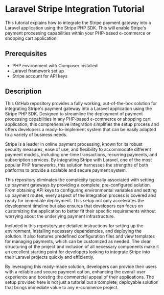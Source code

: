 # Laravel Stripe Integration Tutorial

This tutorial explains how to integrate the Stripe payment gateway into a Laravel application using the Stripe PHP SDK. This will enable Stripe's payment processing capabilities within your PHP-based e-commerce or shopping cart application.

## Prerequisites

- PHP environment with Composer installed
- Laravel framework set up
- Stripe account for API keys

## Description 
This GitHub repository provides a fully working, out-of-the-box solution for integrating Stripe's payment gateway into a Laravel application using the Stripe PHP SDK. Designed to streamline the deployment of payment processing capabilities in any PHP-based e-commerce or shopping cart application, this comprehensive integration simplifies the setup process and offers developers a ready-to-implement system that can be easily adapted to a variety of business needs.

Stripe is a leader in online payment processing, known for its robust security measures, ease of use, and flexibility to accommodate different payment models, including one-time transactions, recurring payments, and subscription services. By integrating Stripe with Laravel, one of the most popular PHP frameworks, this solution harnesses the strengths of both platforms to provide a scalable and secure payment system.

This repository eliminates the complexity typically associated with setting up payment gateways by providing a complete, pre-configured solution. From obtaining API keys to configuring environmental variables and setting up payment routes, every aspect of the integration process is covered and ready for immediate deployment. This setup not only accelerates the development timeline but also ensures that developers can focus on customizing the application to better fit their specific requirements without worrying about the underlying payment infrastructure.

Included in this repository are detailed instructions for setting up the environment, installing necessary dependencies, and deploying the solution. It also features predefined configuration files and view templates for managing payments, which can be customized as needed. The clear structuring of the project and inclusion of all necessary components make it an excellent starting point for developers looking to integrate Stripe into their Laravel projects quickly and efficiently.

By leveraging this ready-made solution, developers can provide their users with a reliable and secure payment option, enhancing the overall user experience and boosting the commercial appeal of their applications. The setup provided here is not just a tutorial but a complete, deployable solution that brings immediate value to any e-commerce project.
